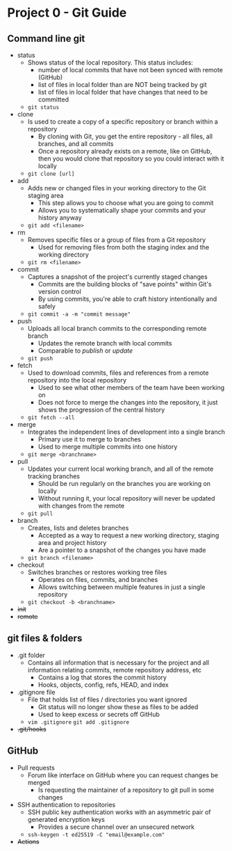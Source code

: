 # Project 0 - Git Guide

## Command line git

- status
  - Shows status of the local repository. This status includes:
    - number of local commits that have not been synced with remote (GitHub)
    - list of files in local folder than are NOT being tracked by git
    - list of files in local folder that have changes that need to be committed
  - `git status`
- clone
  - Is used to create a copy of a specific repository or branch within a repository
    - By cloning with Git, you get the entire repository - all files, all branches, and all commits
    - Once a repository already exists on a remote, like on GitHub, then you would clone that repository so you could interact with it locally
  - `git clone [url]`
- add
  - Adds new or changed files in your working directory to the Git staging area
    - This step allows you to choose what you are going to commit
    - Allows you to systematically shape your commits and your history anyway
  - `git add <filename>`
- rm
  - Removes specific files or a group of files from a Git repository
    - Used for removing files from both the staging index and the working directory
  - `git rm <filename>`
- commit
  - Captures a snapshot of the project's currently staged changes
    - Commits are the building blocks of "save points" within Git's version control
	- By using commits, you're able to craft history intentionally and safely
  - `git commit -a -m "commit message"`
- push
  - Uploads all local branch commits to the corresponding remote branch
    - Updates the remote branch with local commits
	- Comparable to *publish* or *update*
  - `git push`
- fetch
  - Used to download commits, files and references from a remote repository into the local repository
	- Used to see what other members of the team have been working on
	- Does not force to merge the changes into the repository, it just shows the progression of the central history
  - `git fetch --all`
- merge
  - Integrates the independent lines of development into a single branch
	- Primary use it to merge to branches
	- Used to merge multiple commits into one history
  - `git merge <branchname>`
- pull
  - Updates your current local working branch, and all of the remote tracking branches
	- Should be run regularly on the branches you are working on locally
	- Without running it, your local repository will never be updated with changes from the remote
  - `git pull`
- branch
  - Creates, lists and deletes branches
	- Accepted as a way to request a new working directory, staging area and project history
	- Are a pointer to a snapshot of the changes you have made
  - `git branch <filename>`
- checkout
  - Switches branches or restores working tree files
	- Operates on files, commits, and branches
	- Allows switching between multiple features in just a single repository
  - `git checkout -b <branchname>`
- ~~init~~
- ~~remote~~

## git files & folders

- .git folder
  - Contains all information that is necessary for the project and all information relating commits, remote repository address, etc
	- Contains a log that stores the commit history
	- Hooks, objects, config, refs, HEAD, and index
- .gitignore file
  - File that holds list of files / directories you want ignored
	- Git status will no longer show these as files to be added
	- Used to keep excess or secrets off GitHub
  - `‏‏‎vim .gitignore` `git add .gitignore`
- ~~.git/hooks~~

## GitHub

- Pull requests
  - Forum like interface on GitHub where you can request changes be merged
	- Is requesting the maintainer of a repository to git pull in some changes 
- SSH authentication to repositories
  - SSH public key authentication works with an asymmetric pair of generated encryption keys
	- Provides a secure channel over an unsecured network
  - `ssh-keygen -t ed25519 -C "email@example.com"`
- ~~Actions~~